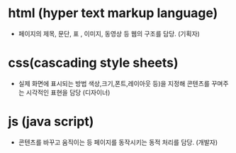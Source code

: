 # html (hyper text markup language)

- 페이지의 제목, 문단, 표 , 이미지, 동영상 등 웹의 구조를 담당. (기획자)

# css(cascading style sheets)

- 실제 화면에 표시되는 방법 색상,크기,폰트,레이아웃 등)을 지정해 콘텐츠를 꾸며주는 시각적인 표현을 담당 (디자이너)

# js (java script)

- 콘텐츠를 바꾸고 움직이는 등 페이지를 동작시키는 동적 처리를 담당. (개발자)
